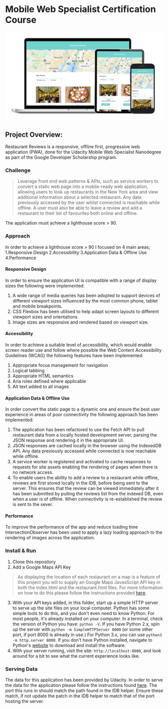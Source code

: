 # Mobile Web Specialist Certification Course

![image](img/project-image.png)

## Project Overview: 

Restaurant Reviews is a responsive, offline first, progressive web application (PWA), done for the Udacity Mobile Web Specialist Nanodegree as part of the Google Developer Scholarship program.

### Challenge

>Leverage front end web patterns & APIs, such as service workers to convert a static web page into a mobile-ready web application, allowing users to look up restaurants in the New York area and view additional information about a selected restaurant.
>Any data previously accessed by the user whilst connected is reachable while offline.
>A user must also be able to leave a review and add a restaurant to their list of favourites both online and offline.  

The application must achieve a lighthouse score > 90.

### Approach
In order to achieve a lighthouse score > 90 I focused on 4 main areas; 
1.Responsive Design
2.Accessibility
3.Application Data & Offline Use
4.Performance

#### Responsive Design 
In order to ensure the application UI is compatible with a range of display sizes the following were implemented:
1. A wide range of media queries has been adopted to support devices of different viewport sizes influenced by the most common phone, tablet and mobile breakpoints. 
2. CSS Flexbox has been utilised to help adapt screen layouts to different viewport sizes and orientations.
3. Image sizes are responsive and rendered based on viewport size.

#### Accessibility
In order to achieve a suitable level of accessibility, which would enable screen reader use and follow where possible the Web Content Accessibility Guidelines (WCAG) the following features have been implemented: 
1. Appropriate focus management for navigation 
2. Logical tabbing 
3. Appropriate HTML semantics
4. Aria roles defined where applicable
5. Alt text added to all images

#### Application Data & Offline Use 
In order convert the static page to a dynamic one and ensure the best user experience in areas of poor connectivity the following approach has been implemented:
1. The application has been refactored to use the Fetch API to pull restaurant data from a locally hosted development server, parsing the JSON response and rendering it in the appropriate UI.
2. JSON responses are cached locally in the browser using the IndexedDB API. Any data previously accessed while connected is now reachable while offline.
4. A service worker is registered and activated to cache responses to requests for site assets enabling the rendering of pages when there is no network access.
5. To enable users the ability to add a review to a restaurant while offline, reviews are first stored locally in the IDB, before being sent to the server. This ensures that the review can be viewed immediately after it has been submitted by pulling the reviews list from the indexed DB, even when a user is of
 offline. When connectivity is re-established the review is sent to the sever. 
 
#### Performance
To improve the performance of the app and reduce loading time IntersectionObserver has been used to apply a lazy loading approach to the rendering of images across the application.

### Install & Run
1. Clone this repository
2. Add a Google Maps API Key
> As displaying the location of each restaurant on a map is a feature of this project you will to supply an Google Maps JavasScript API key in both the index.html and the restaurant.html files.
> For more information on how to do this please follow the instructions provided [here](https://developers.google.com/maps/documentation/javascript/get-api-key).
3. With your API keys added, in this folder, start up a simple HTTP server to serve up the site files on your local computer. Python has some simple tools to do this, and you don't even need to know Python. For most people, it's already installed on your computer. 
In a terminal, check the version of Python you have: `python -V`. If you have Python 2.x, spin up the server with `python -m SimpleHTTPServer 8000` (or some other port, if port 8000 is already in use.) For Python 3.x, you can use `python3 -m http.server 8000`. If you don't have Python installed, navigate to Python's [website](https://www.python.org/) to download and install the software.
4. With your server running, visit the site: `http://localhost:8000`, and look around for a bit to see what the current experience looks like.

### Serving Data
The data for this application has been provided by Udacity. 
In order to serve the data for the application please follow the instructions found [here](https://github.com/udacity/mws-restaurant-stage-2).
The port this runs in should match the path found in the IDB helper. Ensure these match, if not update the patch in the IDB helper to match that of the port hosting the server.




